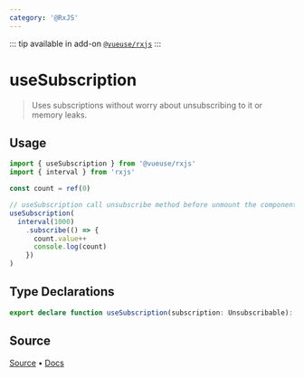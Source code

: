 ```yaml
---
category: '@RxJS'
---
```


<!--DEMO_STARTS--><!--DEMO_ENDS-->

<!--HEAD_STARTS-->
::: tip
available in add-on [`@vueuse/rxjs`](/rxjs/)
:::

<!--HEAD_ENDS-->


# useSubscription

> Uses subscriptions without worry about unsubscribing to it or memory leaks.

## Usage

```ts
import { useSubscription } from '@vueuse/rxjs'
import { interval } from 'rxjs'

const count = ref(0)

// useSubscription call unsubscribe method before unmount the component
useSubscription(
  interval(1000)
    .subscribe(() => {
      count.value++
      console.log(count)
    })
)
```


<!--FOOTER_STARTS-->
## Type Declarations

```typescript
export declare function useSubscription(subscription: Unsubscribable): void
```

## Source

[Source](https://github.com/antfu/vueuse/blob/master/packages/rxjs/useSubscription/index.ts) • [Docs](https://github.com/antfu/vueuse/blob/master/packages/rxjs/useSubscription/index.md)


<!--FOOTER_ENDS-->